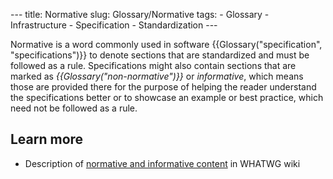 --- title: Normative slug: Glossary/Normative tags: - Glossary - Infrastructure - Specification - Standardization ---

Normative is a word commonly used in software {{Glossary("specification", "specifications")}} to denote sections that are standardized and must be followed as a rule. Specifications might also contain sections that are marked as _{{Glossary("non-normative")}}_ or _informative_, which means those are provided there for the purpose of helping the reader understand the specifications better or to showcase an example or best practice, which need not be followed as a rule.

## Learn more

- Description of [normative and informative content](https://wiki.whatwg.org/wiki/Specs/howto#Content) in WHATWG wiki
